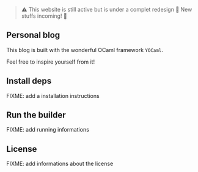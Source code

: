> :warning: This website is still active but is under a complet redesign :safety_vest: New stuffs incoming! :camel:

## Personal blog

This blog is built with the wonderful OCaml framework `YOCaml`.

Feel free to inspire yourself from it!

## Install deps
FIXME: add a installation instructions

## Run the builder
FIXME: add running informations

## License
FIXME: add informations about the license

